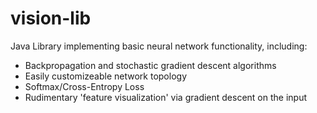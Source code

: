 # vision-lib

Java Library implementing basic neural network functionality, including:
- Backpropagation and stochastic gradient descent algorithms
- Easily customizeable network topology
- Softmax/Cross-Entropy Loss
- Rudimentary 'feature visualization' via gradient descent on the input

